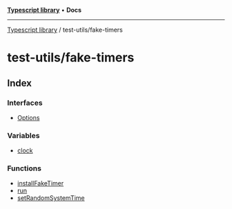 [**Typescript library**](../../index.md) • **Docs**

***

[Typescript library](../../modules.md) / test-utils/fake-timers

# test-utils/fake-timers

## Index

### Interfaces

- [Options](interfaces/Options.md)

### Variables

- [clock](variables/clock.md)

### Functions

- [installFakeTimer](functions/installFakeTimer.md)
- [run](functions/run.md)
- [setRandomSystemTime](functions/setRandomSystemTime.md)
